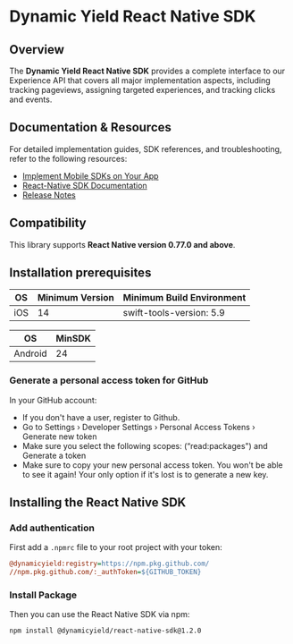 # Dynamic Yield React Native SDK

## Overview

The **Dynamic Yield React Native SDK**  provides a complete interface to our Experience API that covers all major implementation aspects, including tracking pageviews, assigning targeted experiences, and tracking clicks and events.

## Documentation & Resources

For detailed implementation guides, SDK references, and troubleshooting, refer to the following resources:

- [Implement Mobile SDKs on Your App](https://dy.dev/docs/implement-mobile-sdk)
- [React-Native SDK Documentation](https://dy.dev/docs/react-sdk)
- [Release Notes](https://github.com/DynamicYield/Dynamic-Yield-Mobile-SDK-React-Native/releases)

## Compatibility

This library supports **React Native version 0.77.0 and above**.

## Installation prerequisites

| OS    | Minimum Version | Minimum Build Environment         |
|-------|-----------------|----------------------------------|
| iOS   | 14              | swift-tools-version: 5.9          |

| OS      | MinSDK |
|---------|--------|
| Android | 24     | 

### Generate a personal access token for GitHub

In your GitHub account:

- If you don't have a user, register to Github.
- Go to Settings › Developer Settings › Personal Access Tokens › Generate new token
- Make sure you select the following scopes: (“read:packages") and Generate a token
- Make sure to copy your new personal access token. You won't be able to see it again! Your only option if it's lost is to generate a new key.

## Installing the React Native SDK

### Add authentication

First add a `.npmrc` file to your root project with your token:

```ini
@dynamicyield:registry=https://npm.pkg.github.com/
//npm.pkg.github.com/:_authToken=${GITHUB_TOKEN}
```

### Install Package

Then you can use the React Native SDK via npm:

```sh
npm install @dynamicyield/react-native-sdk@1.2.0
```

